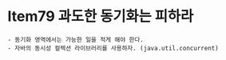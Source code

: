 # Item79 과도한 동기화는 피하라

```text
- 동기화 영역에서는 가능한 일을 적게 해야 한다.
- 자바의 동시성 컬렉션 라이브러리를 사용하자. (java.util.concurrent)
```